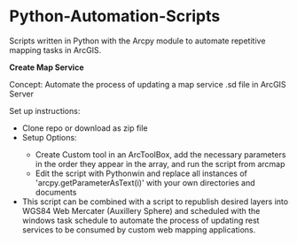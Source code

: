 # Python-Automation-Scripts
Scripts written in Python with the Arcpy module to automate repetitive mapping tasks in ArcGIS.


<b>Create Map Service</b>

Concept: Automate the process of updating a map service .sd file in ArcGIS Server

Set up instructions:

<ul>
<li>Clone repo or download as zip file</li>
<li>Setup Options:</li>
<ul><li>Create Custom tool in an ArcToolBox, add the necessary parameters in the order they appear in the array, and run the script from arcmap</li>
<li>Edit the script with Pythonwin and replace all instances of 'arcpy.getParameterAsText(i)' with your own directories and documents</li>
</ul>
<li>This script can be combined with a script to republish desired layers into WGS84 Web Mercater (Auxillery Sphere) and scheduled with the windows task schedule to automate the process of updating rest services to be consumed by custom web mapping applications.</li>
</ul>
